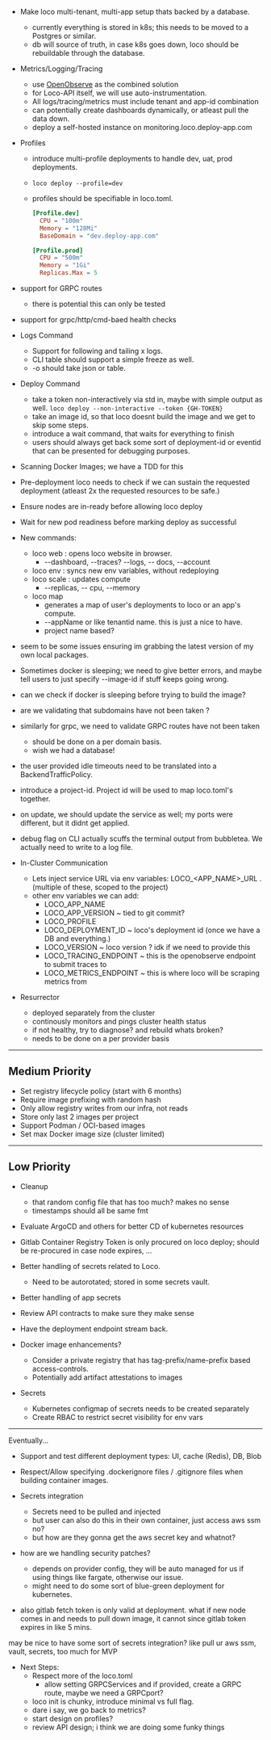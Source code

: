 - Make loco multi-tenant, multi-app setup thats backed by a database.
  - currently everything is stored in k8s; this needs to be moved to a Postgres or similar.
  - db will source of truth, in case k8s goes down, loco should be rebuildable through the database.
- Metrics/Logging/Tracing
  - use [OpenObserve](https://openobserve.ai/) as the combined solution
  - for Loco-API itself, we will use auto-instrumentation.
  - All logs/tracing/metrics must include tenant and app-id combination
  - can potentially create dashboards dynamically, or atleast pull the data down.
  - deploy a self-hosted instance on monitoring.loco.deploy-app.com
- Profiles

  - introduce multi-profile deployments to handle dev, uat, prod deployments.
  - `loco deploy --profile=dev`
  - profiles should be specifiable in loco.toml.

    ```toml
    [Profile.dev]
      CPU = "100m"
      Memory = "128Mi"
      BaseDomain = "dev.deploy-app.com"

    [Profile.prod]
      CPU = "500m"
      Memory = "1Gi"
      Replicas.Max = 5
    ```

- support for GRPC routes
  - there is potential this can only be tested
- support for grpc/http/cmd-baed health checks

- Logs Command

  - Support for following and tailing x logs.
  - CLI table should support a simple freeze as well.
  - -o should take json or table.

- Deploy Command

  - take a token non-interactively via std in, maybe with simple output as well. `loco deploy --non-interactive --token {GH-TOKEN}`
  - take an image id, so that loco doesnt build the image and we get to skip some steps.
  - introduce a wait command, that waits for everything to finish
  - users should always get back some sort of deployment-id or eventid that can be presented for debugging purposes.

- Scanning Docker Images; we have a TDD for this

- Pre-deployment loco needs to check if we can sustain the requested deployment (atleast 2x the requested resources to be safe.)
- Ensure nodes are in-ready before allowing loco deploy
- Wait for new pod readiness before marking deploy as successful

- New commands:

  - loco web : opens loco website in browser.
    - --dashboard, --traces? --logs, -- docs, --account
  - loco env : syncs new env variables, without redeploying
  - loco scale : updates compute
    - --replicas, -- cpu, --memory
  - loco map
    - generates a map of user's deployments to loco or an app's compute.
    - --appName or like tenantid name. this is just a nice to have.
    - project name based?

- seem to be some issues ensuring im grabbing the latest version of my own local packages.
- Sometimes docker is sleeping; we need to give better errors, and maybe tell users to just specify --image-id if stuff keeps going wrong.
- can we check if docker is sleeping before trying to build the image?
- are we validating that subdomains have not been taken ?
- similarly for grpc, we need to validate GRPC routes have not been taken

  - should be done on a per domain basis.
  - wish we had a database!

- the user provided idle timeouts need to be translated into a BackendTrafficPolicy.

- introduce a project-id. Project id will be used to map loco.toml's together.
- on update, we should update the service as well; my ports were different, but it didnt get applied.
- debug flag on CLI actually scuffs the terminal output from bubbletea. We actually need to write to a log file.
- In-Cluster Communication

  - Lets inject service URL via env variables: LOCO\_<APP_NAME>\_URL . (multiple of these, scoped to the project)
  - other env variables we can add:
    - LOCO_APP_NAME
    - LOCO_APP_VERSION ~ tied to git commit?
    - LOCO_PROFILE
    - LOCO_DEPLOYMENT_ID ~ loco's deployment id (once we have a DB and everything.)
    - LOCO_VERSION ~ loco version ? idk if we need to provide this
    - LOCO_TRACING_ENDPOINT ~ this is the openobserve endpoint to submit traces to
    - LOCO_METRICS_ENDPOINT ~ this is where loco will be scraping metrics from

- Resurrector
  - deployed separately from the cluster
  - continously monitors and pings cluster health status
  - if not healthy, try to diagnose? and rebuild whats broken?
  - needs to be done on a per provider basis

---

## Medium Priority

- Set registry lifecycle policy (start with 6 months)
- Require image prefixing with random hash
- Only allow registry writes from our infra, not reads
- Store only last 2 images per project
- Support Podman / OCI-based images
- Set max Docker image size (cluster limited)

---

## Low Priority

- Cleanup
  - that random config file that has too much? makes no sense
  - timestamps should all be same fmt
- Evaluate ArgoCD and others for better CD of kubernetes resources
- Gitlab Container Registry Token is only procured on loco deploy; should be re-procured in case node expires, ...
- Better handling of secrets related to Loco.
  - Need to be autorotated; stored in some secrets vault.
- Better handling of app secrets
- Review API contracts to make sure they make sense

- Have the deployment endpoint stream back.
- Docker image enhancements?

  - Consider a private registry that has tag-prefix/name-prefix based access-controls.
  - Potentially add artifact attestations to images

- Secrets
  - Kubernetes configmap of secrets needs to be created separately
  - Create RBAC to restrict secret visibility for env vars

---

Eventually...

- Support and test different deployment types: UI, cache (Redis), DB, Blob
- Respect/Allow specifying .dockerignore files / .gitignore files when building container images.
- Secrets integration

  - Secrets need to be pulled and injected
  - but user can also do this in their own container, just access aws ssm no?
  - but how are they gonna get the aws secret key and whatnot?

- how are we handling security patches?
  - depends on provider config, they will be auto managed for us if using things like fargate, otherwise our issue.
  - might need to do some sort of blue-green deployment for kubernetes.
- also gitlab fetch token is only valid at deployment. what if new node comes in and needs to pull down image, it cannot since gitlab token expires in like 5 mins.

may be nice to have some sort of secrets integration? like pull ur aws ssm, vault, secrets,
too much for MVP

- Next Steps:
  - Respect more of the loco.toml
    - allow setting GRPCServices and if provided, create a GRPC route, maybe we need a GRPCport?
  - loco init is chunky, introduce minimal vs full flag.
  - dare i say, we go back to metrics?
  - start design on profiles?
  - review API design; i think we are doing some funky things
